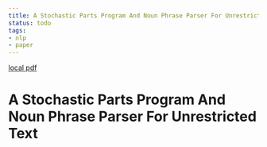 ```yaml
---
title: A Stochastic Parts Program And Noun Phrase Parser For Unrestricted Text
status: todo
tags:
- nlp
- paper
---
```


[local pdf](../../../pdfs/a-stochastic-parts-program-and-noun-phrase-parser-for-unrestricted-text.pdf)

# A Stochastic Parts Program And Noun Phrase Parser For Unrestricted Text
